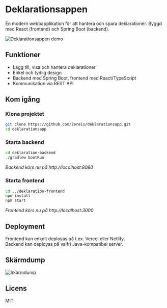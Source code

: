 # Deklarationsappen

En modern webbapplikation för att hantera och spara deklarationer. Byggd med React (frontend) och Spring Boot (backend).

![Deklarationsappen demo](https://i.imgur.com/iuRrg3k.png)

## Funktioner

- Lägg till, visa och hantera deklarationer
- Enkel och tydlig design
- Backend med Spring Boot, frontend med React/TypeScript
- Kommunikation via REST API

## Kom igång

### Klona projektet

```sh
git clone https://github.com/Zereis/deklarationsapp.git
cd deklarationsapp
```

### Starta backend

```sh
cd deklaration-backend
./gradlew bootRun
```
_Backend körs nu på http://localhost:8080_

### Starta frontend

```sh
cd ../deklaration-frontend
npm install
npm start
```
_Frontend körs nu på http://localhost:3000_

## Deployment

Frontend kan enkelt deployas på t.ex. Vercel eller Netlify.  
Backend kan deployas på valfri Java-kompatibel server.

## Skärmdump

![Skärmdump](https://i.imgur.com/iuRrg3k.png)

## Licens

MIT
